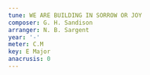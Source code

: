 ```yaml
---
tune: WE ARE BUILDING IN SORROW OR JOY
composer: G. H. Sandison
arranger: N. B. Sargent
year: '-'
meter: C.M
key: E Major
anacrusis: 0
---
```

